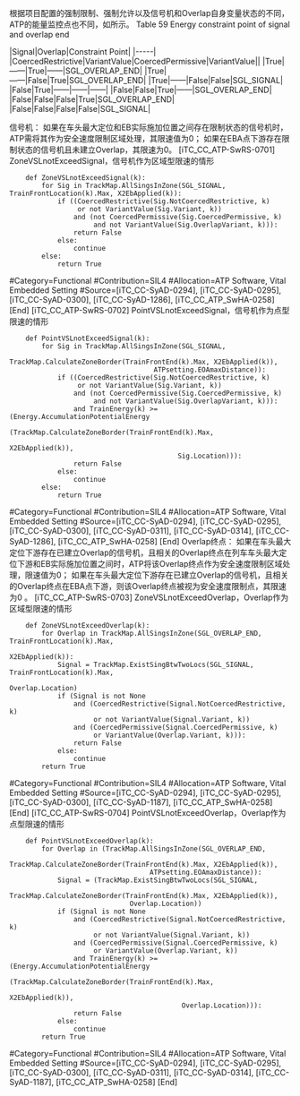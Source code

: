 ﻿
根据项目配置的强制限制、强制允许以及信号机和Overlap自身变量状态的不同，ATP的能量监控点也不同，如所示。
Table 59 Energy constraint point of signal and overlap end

|Signal|Overlap|Constraint Point|
|-----|
|CoercedRestrictive|VariantValue|CoercedPermissive|VariantValue||
|True|——|True|——|SGL_OVERLAP_END|
|True|——|False|True|SGL_OVERLAP_END|
|True|——|False|False|SGL_SIGNAL|
|False|True|——|——|——|
|False|False|True|——|SGL_OVERLAP_END|
|False|False|False|True|SGL_OVERLAP_END|
|False|False|False|False|SGL_SIGNAL|

信号机：
如果在车头最大定位和EB实际施加位置之间存在限制状态的信号机时，ATP需将其作为安全速度限制区域处理，其限速值为0；
如果在EBA点下游存在限制状态的信号机且未建立Overlap，其限速为0。
[iTC_CC_ATP-SwRS-0701]
ZoneVSLnotExceedSignal，信号机作为区域型限速的情形
```
	def ZoneVSLnotExceedSignal(k):
	    for Sig in TrackMap.AllSingsInZone(SGL_SIGNAL, TrainFrontLocation(k).Max, X2EbApplied(k)):
	        if ((CoercedRestrictive(Sig.NotCoercedRestrictive, k)
	             or not VariantValue(Sig.Variant, k))
	            and (not CoercedPermissive(Sig.CoercedPermissive, k)
	                 and not VariantValue(Sig.OverlapVariant, k))):
	            return False
	        else: 
	            continue
	    else:
	        return True
```
\#Category=Functional
\#Contribution=SIL4
\#Allocation=ATP Software, Vital Embedded Setting
\#Source=[iTC_CC-SyAD-0294], [iTC_CC-SyAD-0295], [iTC_CC-SyAD-0300], [iTC_CC-SyAD-1286], [iTC_CC_ATP_SwHA-0258]
[End]
[iTC_CC_ATP-SwRS-0702]
PointVSLnotExceedSignal，信号机作为点型限速的情形
```
	def PointVSLnotExceedSignal(k):
	    for Sig in TrackMap.AllSingsInZone(SGL_SIGNAL,
	                                TrackMap.CalculateZoneBorder(TrainFrontEnd(k).Max, X2EbApplied(k)),
	                                ATPsetting.EOAmaxDistance)):
	        if ((CoercedRestrictive(Sig.NotCoercedRestrictive, k)
	             or not VariantValue(Sig.Variant, k))
	            and (not CoercedPermissive(Sig.CoercedPermissive, k)
	                 and not VariantValue(Sig.OverlapVariant, k))):
	            and TrainEnergy(k) >= (Energy.AccumulationPotentialEnergy
	                                      (TrackMap.CalculateZoneBorder(TrainFrontEnd(k).Max,
	                                                                          X2EbApplied(k)),
	                                      Sig.Location))):
	            return False
	        else:
	            continue
	    else:
	        return True
```
\#Category=Functional
\#Contribution=SIL4
\#Allocation=ATP Software, Vital Embedded Setting
\#Source=[iTC_CC-SyAD-0294], [iTC_CC-SyAD-0295], [iTC_CC-SyAD-0300], [iTC_CC-SyAD-0311], [iTC_CC-SyAD-0314], [iTC_CC-SyAD-1286], [iTC_CC_ATP_SwHA-0258]
[End]
Overlap终点：
如果在车头最大定位下游存在已建立Overlap的信号机，且相关的Overlap终点在列车车头最大定位下游和EB实际施加位置之间时，ATP将该Overlap终点作为安全速度限制区域处理，限速值为0；
如果在车头最大定位下游存在已建立Overlap的信号机，且相关的Overlap终点在EBA点下游，则该Overlap终点被视为安全速度限制点，其限速为0 。
[iTC_CC_ATP-SwRS-0703]
ZoneVSLnotExceedOverlap，Overlap作为区域型限速的情形
```
	def ZoneVSLnotExceedOverlap(k):
	    for Overlap in TrackMap.AllSingsInZone(SGL_OVERLAP_END, TrainFrontLocation(k).Max,
	                                                   X2EbApplied(k)):
	        Signal = TrackMap.ExistSingBtwTwoLocs(SGL_SIGNAL, TrainFrontLocation(k).Max,
	                                                     Overlap.Location)
	        if (Signal is not None
	            and (CoercedRestrictive(Signal.NotCoercedRestrictive, k)
	                 or not VariantValue(Signal.Variant, k))
	            and (CoercedPermissive(Signal.CoercedPermissive, k)
	                 or VariantValue(Overlap.Variant, k))):
	            return False
	        else: 
	            continue
	    return True
```
\#Category=Functional
\#Contribution=SIL4
\#Allocation=ATP Software, Vital Embedded Setting
\#Source=[iTC_CC-SyAD-0294], [iTC_CC-SyAD-0295], [iTC_CC-SyAD-0300], [iTC_CC-SyAD-1187], [iTC_CC_ATP_SwHA-0258]
[End]
[iTC_CC_ATP-SwRS-0704]
PointVSLnotExceedOverlap，Overlap作为点型限速的情形
```
	def PointVSLnotExceedOverlap(k):
	    for Overlap in (TrackMap.AllSingsInZone(SGL_OVERLAP_END, 
	                               TrackMap.CalculateZoneBorder(TrainFrontEnd(k).Max, X2EbApplied(k)),
	                               ATPsetting.EOAmaxDistance)):
	        Signal = (TrackMap.ExistSingBtwTwoLocs(SGL_SIGNAL,
	                          TrackMap.CalculateZoneBorder(TrainFrontEnd(k).Max, X2EbApplied(k)),
	                          Overlap.Location))
	        if (Signal is not None
	            and (CoercedRestrictive(Signal.NotCoercedRestrictive, k)
	                 or not VariantValue(Signal.Variant, k))
	            and (CoercedPermissive(Signal.CoercedPermissive, k)
	                 or VariantValue(Overlap.Variant, k))
	            and TrainEnergy(k) >= (Energy.AccumulationPotentialEnergy
	                                      (TrackMap.CalculateZoneBorder(TrainFrontEnd(k).Max,
	                                                                          X2EbApplied(k)),
	                                       Overlap.Location))):
	            return False
	        else:
	            continue
	    return True
```
\#Category=Functional
\#Contribution=SIL4
\#Allocation=ATP Software, Vital Embedded Setting
\#Source=[iTC_CC-SyAD-0294], [iTC_CC-SyAD-0295], [iTC_CC-SyAD-0300], [iTC_CC-SyAD-0311], [iTC_CC-SyAD-0314], [iTC_CC-SyAD-1187], [iTC_CC_ATP_SwHA-0258]
[End]
